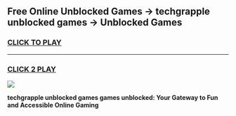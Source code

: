 
## Free Online Unblocked Games → techgrapple unblocked games → Unblocked Games
<h3>
<a href="https://premium.freeplayer.one?title=techgrapple_unblocked_games&ref=21F">CLICK TO PLAY</a></h3>
<hr>

<h3>
<a href="https://premium.freeplayer.one?title=techgrapple_unblocked_games&ref=21F">CLICK 2 PLAY</a>
  
</h3>

<a href="https://premium.freeplayer.one?title=techgrapple_unblocked_games&ref=21F/"><img src="https://clearcache.store/games.png"></a>


**techgrapple unblocked games games unblocked: Your Gateway to Fun and Accessible Online Gaming**
